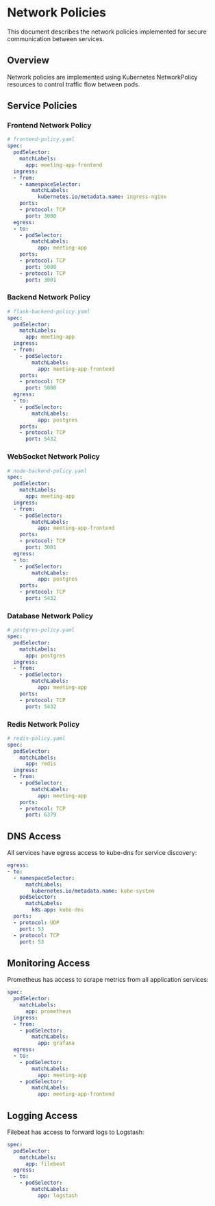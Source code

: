 # Network Policies

This document describes the network policies implemented for secure communication between services.

## Overview

Network policies are implemented using Kubernetes NetworkPolicy resources to control traffic flow between pods.

## Service Policies

### Frontend Network Policy
```yaml
# frontend-policy.yaml
spec:
  podSelector:
    matchLabels:
      app: meeting-app-frontend
  ingress:
  - from:
    - namespaceSelector:
        matchLabels:
          kubernetes.io/metadata.name: ingress-nginx
    ports:
    - protocol: TCP
      port: 3000
  egress:
  - to:
    - podSelector:
        matchLabels:
          app: meeting-app
    ports:
    - protocol: TCP
      port: 5000
    - protocol: TCP
      port: 3001
```

### Backend Network Policy
```yaml
# flask-backend-policy.yaml
spec:
  podSelector:
    matchLabels:
      app: meeting-app
  ingress:
  - from:
    - podSelector:
        matchLabels:
          app: meeting-app-frontend
    ports:
    - protocol: TCP
      port: 5000
  egress:
  - to:
    - podSelector:
        matchLabels:
          app: postgres
    ports:
    - protocol: TCP
      port: 5432
```

### WebSocket Network Policy
```yaml
# node-backend-policy.yaml
spec:
  podSelector:
    matchLabels:
      app: meeting-app
  ingress:
  - from:
    - podSelector:
        matchLabels:
          app: meeting-app-frontend
    ports:
    - protocol: TCP
      port: 3001
  egress:
  - to:
    - podSelector:
        matchLabels:
          app: postgres
    ports:
    - protocol: TCP
      port: 5432
```

### Database Network Policy
```yaml
# postgres-policy.yaml
spec:
  podSelector:
    matchLabels:
      app: postgres
  ingress:
  - from:
    - podSelector:
        matchLabels:
          app: meeting-app
    ports:
    - protocol: TCP
      port: 5432
```

### Redis Network Policy
```yaml
# redis-policy.yaml
spec:
  podSelector:
    matchLabels:
      app: redis
  ingress:
  - from:
    - podSelector:
        matchLabels:
          app: meeting-app
    ports:
    - protocol: TCP
      port: 6379
```

## DNS Access

All services have egress access to kube-dns for service discovery:
```yaml
egress:
- to:
  - namespaceSelector:
      matchLabels:
        kubernetes.io/metadata.name: kube-system
    podSelector:
      matchLabels:
        k8s-app: kube-dns
  ports:
  - protocol: UDP
    port: 53
  - protocol: TCP
    port: 53
```

## Monitoring Access

Prometheus has access to scrape metrics from all application services:
```yaml
spec:
  podSelector:
    matchLabels:
      app: prometheus
  ingress:
  - from:
    - podSelector:
        matchLabels:
          app: grafana
  egress:
  - to:
    - podSelector:
        matchLabels:
          app: meeting-app
    - podSelector:
        matchLabels:
          app: meeting-app-frontend
```

## Logging Access

Filebeat has access to forward logs to Logstash:
```yaml
spec:
  podSelector:
    matchLabels:
      app: filebeat
  egress:
  - to:
    - podSelector:
        matchLabels:
          app: logstash
``` 